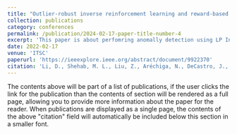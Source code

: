 ```yaml
---
title: "Outlier-robust inverse reinforcement learning and reward-based detection of anomalous driving behaviors"
collection: publications
category: conferences
permalink: /publication/2024-02-17-paper-title-number-4
excerpt: 'This paper is about perfomring anomally detection using LP Inverse Reinforcement Learning.'
date: 2022-02-17
venue: 'ITSC'
paperurl: 'https://ieeexplore.ieee.org/abstract/document/9922370'
citation: 'Li, D., Shehab, M. L., Liu, Z., Aréchiga, N., DeCastro, J., & Ozay, N. (2022, October). Outlier-robust inverse reinforcement learning and reward-based detection of anomalous driving behaviors. In 2022 IEEE 25th International Conference on Intelligent Transportation Systems (ITSC) (pp. 4175-4182). IEEE.'
---
```


The contents above will be part of a list of publications, if the user clicks the link for the publication than the contents of section will be rendered as a full page, allowing you to provide more information about the paper for the reader. When publications are displayed as a single page, the contents of the above "citation" field will automatically be included below this section in a smaller font.

